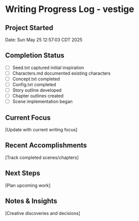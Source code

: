 # Writing Progress Log - vestige

## Project Started
Date: Sun May 25 12:57:03 CDT 2025

## Completion Status
- [ ] Seed.txt captured initial inspiration
- [ ] Characters.md documented existing characters
- [ ] Concept.txt completed
- [ ] Config.txt completed  
- [ ] Story outline developed
- [ ] Chapter outlines created
- [ ] Scene implementation began

## Current Focus
[Update with current writing focus]

## Recent Accomplishments
[Track completed scenes/chapters]

## Next Steps
[Plan upcoming work]

## Notes & Insights
[Creative discoveries and decisions]
